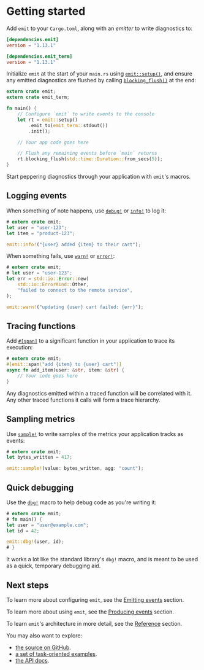 # Getting started

Add `emit` to your `Cargo.toml`, along with an _emitter_ to write diagnostics to:

```toml
[dependencies.emit]
version = "1.13.1"

[dependencies.emit_term]
version = "1.13.1"
```

Initialize `emit` at the start of your `main.rs` using [`emit::setup()`](https://docs.rs/emit/1.13.1/emit/setup/index.html), and ensure any emitted diagnostics are flushed by calling [`blocking_flush()`](https://docs.rs/emit/1.13.1/emit/setup/struct.Init.html#method.blocking_flush) at the end:

```rust
extern crate emit;
extern crate emit_term;

fn main() {
    // Configure `emit` to write events to the console
    let rt = emit::setup()
        .emit_to(emit_term::stdout())
        .init();

    // Your app code goes here

    // Flush any remaining events before `main` returns
    rt.blocking_flush(std::time::Duration::from_secs(5));
}
```

Start peppering diagnostics through your application with `emit`'s macros.

## Logging events

When something of note happens, use [`debug!`](https://docs.rs/emit/1.13.1/emit/macro.debug.html) or [`info!`](https://docs.rs/emit/1.13.1/emit/macro.info.html) to log it:

```rust
# extern crate emit;
let user = "user-123";
let item = "product-123";

emit::info!("{user} added {item} to their cart");
```

When something fails, use [`warn!`](https://docs.rs/emit/1.13.1/emit/macro.warn.html) or [`error!`](https://docs.rs/emit/1.13.1/emit/macro.error.html):

```rust
# extern crate emit;
# let user = "user-123";
let err = std::io::Error::new(
    std::io::ErrorKind::Other,
    "failed to connect to the remote service",
);

emit::warn!("updating {user} cart failed: {err}");
```

## Tracing functions

Add [`#[span]`](https://docs.rs/emit/1.13.1/emit/attr.span.html) to a significant function in your application to trace its execution:

```rust
# extern crate emit;
#[emit::span("add {item} to {user} cart")]
async fn add_item(user: &str, item: &str) {
    // Your code goes here
}
```

Any diagnostics emitted within a traced function will be correlated with it. Any other traced functions it calls will form a trace hierarchy.

## Sampling metrics

Use [`sample!`](https://docs.rs/emit/1.13.1/emit/macro.sample.html) to write samples of the metrics your application tracks as events:

```rust
# extern crate emit;
let bytes_written = 417;

emit::sample!(value: bytes_written, agg: "count");
```

## Quick debugging

Use the [`dbg!`](https://docs.rs/emit/1.13.1/emit/macro.dbg.html) macro to help debug code as you're writing it:

```rust
# extern crate emit;
# fn main() {
let user = "user@example.com";
let id = 42;

emit::dbg!(user, id);
# }
```

It works a lot like the standard library's `dbg!` macro, and is meant to be used as a quick, temporary debugging aid.

## Next steps

To learn more about configuring `emit`, see the [Emitting events](./emitting-events.md) section.

To learn more about using `emit`, see the [Producing events](./producing-events.md) section.

To learn `emit`'s architecture in more detail, see the [Reference](./reference.md) section.

You may also want to explore:

- [the source on GitHub](https://github.com/emit-rs/emit).
- [a set of task-oriented examples](https://github.com/emit-rs/emit/tree/main/examples).
- [the API docs](https://docs.rs/emit/1.13.1/emit/index.html).

